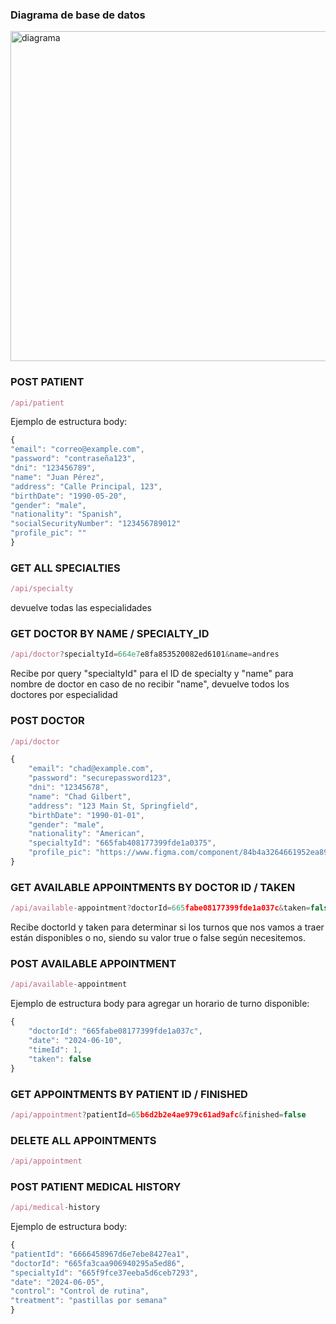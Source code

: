 ### Diagrama de base de datos

<img width="528" alt="diagrama" src="https://github.com/nicolas-aldao/c18-94-m-react-native/assets/68720883/b16c615b-a07a-4c93-9a64-e9ed45c01a2a">

### POST PATIENT

```javascript
/api/patient 
```   
Ejemplo de estructura body:  

```javascript
{
"email": "correo@example.com",
"password": "contraseña123",
"dni": "123456789",
"name": "Juan Pérez",
"address": "Calle Principal, 123",
"birthDate": "1990-05-20",
"gender": "male",
"nationality": "Spanish",
"socialSecurityNumber": "123456789012"
"profile_pic": ""
}
```

### GET ALL SPECIALTIES  

```javascript
/api/specialty
```  

devuelve todas las especialidades

### GET DOCTOR BY NAME / SPECIALTY_ID

```javascript
/api/doctor?specialtyId=664e7e8fa853520082ed6101&name=andres  
```

Recibe por query "specialtyId" para el ID de specialty y "name" para nombre de doctor
en caso de no recibir "name", devuelve todos los doctores por especialidad

### POST DOCTOR

```javascript
/api/doctor
```  

```javascript
{
    "email": "chad@example.com",
    "password": "securepassword123",
    "dni": "12345678",
    "name": "Chad Gilbert",
    "address": "123 Main St, Springfield",
    "birthDate": "1990-01-01",
    "gender": "male",
    "nationality": "American",
    "specialtyId": "665fab408177399fde1a0375",
    "profile_pic": "https://www.figma.com/component/84b4a3264661952ea89fc34693afae90f7ae5067/thumbnail?ver=2259%3A574&fuid=1375887789832720451"
}
```

### GET AVAILABLE APPOINTMENTS BY DOCTOR ID / TAKEN  

```javascript
/api/available-appointment?doctorId=665fabe08177399fde1a037c&taken=false  
```  
Recibe doctorId y taken para determinar si los turnos que nos vamos a traer están disponibles o no, siendo su valor true o false según necesitemos.

### POST AVAILABLE APPOINTMENT

```javascript
/api/available-appointment  
```

Ejemplo de estructura body para agregar un horario de turno disponible:  

```javascript
{
    "doctorId": "665fabe08177399fde1a037c",
    "date": "2024-06-10",
    "timeId": 1,
    "taken": false
}
```

### GET APPOINTMENTS BY PATIENT ID / FINISHED  

```javascript
/api/appointment?patientId=65b6d2b2e4ae979c61ad9afc&finished=false
```

### DELETE ALL APPOINTMENTS  

```javascript
/api/appointment
```

### POST PATIENT MEDICAL HISTORY  

```javascript
/api/medical-history
```  
Ejemplo de estructura body:  

```javascript
{
"patientId": "6666458967d6e7ebe8427ea1",
"doctorId": "665fa3caa906940295a5ed86",
"specialtyId": "665f9fce37eeba5d6ceb7293",
"date": "2024-06-05",
"control": "Control de rutina",
"treatment": "pastillas por semana"
}
```